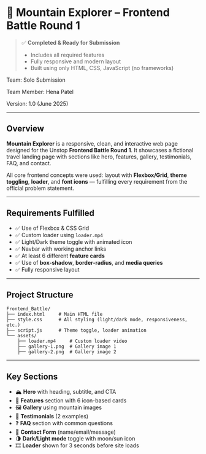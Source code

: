 # 🌄 Mountain Explorer – Frontend Battle Round 1

> ✅ **Completed & Ready for Submission**
> - Includes all required features
> - Fully responsive and modern layout  
> - Built using only HTML, CSS, JavaScript (no frameworks)

Team: Solo Submission

Team Member: Hena Patel

Version: 1.0 (June 2025)

---

## Overview

**Mountain Explorer** is a responsive, clean, and interactive web page designed for the Unstop **Frontend Battle Round 1**. It showcases a fictional travel landing page with sections like hero, features, gallery, testimonials, FAQ, and contact.

All core frontend concepts were used: layout with **Flexbox/Grid**, **theme toggling**, **loader**, and **font icons** — fulfilling every requirement from the official problem statement.

---

## Requirements Fulfilled

- ✅ Use of Flexbox & CSS Grid
- ✅ Custom loader using `loader.mp4`
- ✅ Light/Dark theme toggle with animated icon
- ✅ Navbar with working anchor links
- ✅ At least 6 different **feature cards**
- ✅ Use of **box-shadow**, **border-radius**, and **media queries**
- ✅ Fully responsive layout

---

## Project Structure
```
Frontend_Battle/
├── index.html     # Main HTML file
├── style.css      # All styling (light/dark mode, responsiveness, etc.)
├── script.js      # Theme toggle, loader animation
└── assets/
    ├── loader.mp4     # Custom loader video
    ├── gallery-1.png  # Gallery image 1
    ├── gallery-2.png  # Gallery image 2
```

---

## Key Sections

- 🏔️ **Hero** with heading, subtitle, and CTA
- 🎯 **Features** section with 6 icon-based cards
- 🖼️ **Gallery** using mountain images
- 💬 **Testimonials** (2 examples)
- ❓ **FAQ** section with common questions
- 📩 **Contact Form** (name/email/message)
- 🌗 **Dark/Light mode** toggle with moon/sun icon
- 🎞️ **Loader** shown for 3 seconds before site loads

